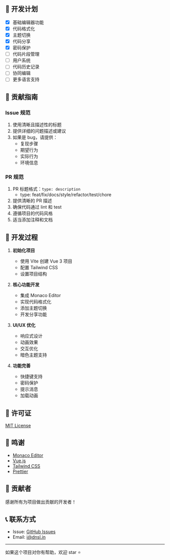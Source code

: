 
## 🎯 开发计划

- [x] 基础编辑器功能
- [x] 代码格式化
- [x] 主题切换
- [x] 代码分享
- [x] 密码保护
- [ ] 代码片段管理
- [ ] 用户系统
- [ ] 代码历史记录
- [ ] 协同编辑
- [ ] 更多语言支持

## 🤝 贡献指南

### Issue 规范

1. 使用清晰且描述性的标题
2. 提供详细的问题描述或建议
3. 如果是 bug，请提供：
   - 复现步骤
   - 期望行为
   - 实际行为
   - 环境信息

### PR 规范

1. PR 标题格式：`type: description`
   - type: feat/fix/docs/style/refactor/test/chore
2. 提供清晰的 PR 描述
3. 确保代码通过 lint 和 test
4. 遵循项目的代码风格
5. 适当添加注释和文档

## 📝 开发过程

1. **初始化项目**
   - 使用 Vite 创建 Vue 3 项目
   - 配置 Tailwind CSS
   - 设置项目结构

2. **核心功能开发**
   - 集成 Monaco Editor
   - 实现代码格式化
   - 添加主题切换
   - 开发分享功能

3. **UI/UX 优化**
   - 响应式设计
   - 动画效果
   - 交互优化
   - 暗色主题支持

4. **功能完善**
   - 快捷键支持
   - 密码保护
   - 提示消息
   - 加载动画

## 📄 许可证

[MIT License](LICENSE)

## 🙏 鸣谢

- [Monaco Editor](https://microsoft.github.io/monaco-editor/)
- [Vue.js](https://vuejs.org/)
- [Tailwind CSS](https://tailwindcss.com/)
- [Prettier](https://prettier.io/)

## 🤝 贡献者

感谢所有为项目做出贡献的开发者！

## 📞 联系方式

- Issue: [GitHub Issues](https://github.com/dnslin/code-share/issues)
- Email: i@dnsl.in

---

如果这个项目对你有帮助，欢迎 star ⭐️